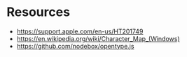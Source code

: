 # Resources
- https://support.apple.com/en-us/HT201749
- https://en.wikipedia.org/wiki/Character_Map_(Windows)
- https://github.com/nodebox/opentype.js
